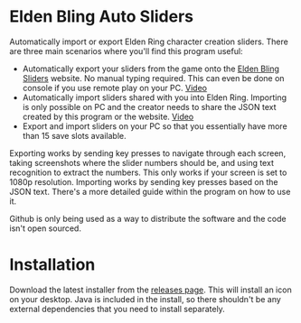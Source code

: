 # Elden Bling Auto Sliders
Automatically import or export Elden Ring character creation sliders. There are three main scenarios where you'll find this program useful:
- Automatically export your sliders from the game onto the [Elden Bling Sliders](https://eldenblingsliders.com/) website. No manual typing required. This can even be done on console if you use remote play on your PC. [Video](https://youtu.be/7AuwbdmkPG4)
- Automatically import sliders shared with you into Elden Ring. Importing is only possible on PC and the creator needs to share the JSON text created by this program or the website. [Video](https://youtu.be/eGzAVpAZXio)
- Export and import sliders on your PC so that you essentially have more than 15 save slots available.

Exporting works by sending key presses to navigate through each screen, taking screenshots where the slider numbers should be, and using text recognition to extract the numbers. This only works if your screen is set to 1080p resolution. Importing works by sending key presses based on the JSON text. There's a more detailed guide within the program on how to use it.

Github is only being used as a way to distribute the software and the code isn't open sourced. 
# Installation
Download the latest installer from the [releases page](https://github.com/fazedankinbank/EldenBlingAutoSliders/releases). This will install an icon on your desktop. Java is included in the install, so there shouldn't be any external dependencies that you need to install separately.
